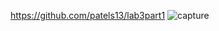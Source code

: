 https://github.com/patels13/lab3part1
![capture](https://cloud.githubusercontent.com/assets/16493078/13058113/e8019dc4-d3ee-11e5-94b8-c7db35b12abc.PNG)
